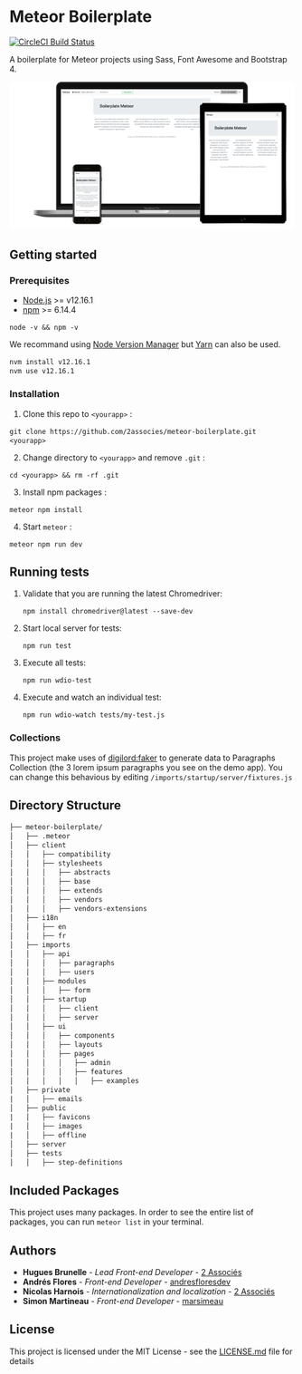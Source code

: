 # Meteor Boilerplate

[![CircleCI Build Status](https://circleci.com/gh/2Associes/meteor-boilerplate/tree/master.svg?style=shield&circle-token=d1f1cfc9181d3bf9a8a408745dd56a617d36dafd)](https://circleci.com/gh/2Associes/meteor-boilerplate)

A boilerplate for Meteor projects using Sass, Font Awesome and Bootstrap 4.

![](screenshot.png)

## Getting started

### Prerequisites

* [Node.js][2] >= v12.16.1
* [npm][4] >= 6.14.4

```
node -v && npm -v
```

We recommand using [Node Version Manager][3] but [Yarn][5] can also be used.

```
nvm install v12.16.1
nvm use v12.16.1
```

### Installation

1. Clone this repo to `<yourapp>` :  

  ```
  git clone https://github.com/2associes/meteor-boilerplate.git <yourapp>
  ```

2. Change directory to `<yourapp>` and remove `.git` :  

  ```
  cd <yourapp> && rm -rf .git
  ```
3. Install npm packages :

  ```
  meteor npm install
  ```
4. Start `meteor` :  

  ```
  meteor npm run dev
  ```

## Running tests

1. Validate that you are running the latest Chromedriver:

	```
	npm install chromedriver@latest --save-dev
	```

2. Start local server for tests:

	```
	npm run test
	```
3. Execute all tests:

	```
	npm run wdio-test
	```
4. Execute and watch an individual test:

	```
	npm run wdio-watch tests/my-test.js
	```

### Collections

This project make uses of [digilord:faker][6] to generate data to Paragraphs Collection (the 3 lorem ipsum paragraphs you see on the demo app). You can change this behavious by editing `/imports/startup/server/fixtures.js`

## Directory Structure

```
├── meteor-boilerplate/
│   ├── .meteor
│   ├── client
│   │   ├── compatibility
│   │   ├── stylesheets
│   │   │   ├── abstracts
│   │   │   ├── base
│   │   │   ├── extends
│   │   │   ├── vendors
│   │   │   ├── vendors-extensions
│   ├── i18n
│   │   ├── en
│   │   ├── fr
│   ├── imports
│   │   ├── api
│   │   │   ├── paragraphs
│   │   │   ├── users
│   │   ├── modules
│   │   │   ├── form
│   │   ├── startup
│   │   │   ├── client
│   │   │   ├── server
│   │   ├── ui
│   │   │   ├── components
│   │   │   ├── layouts
│   │   │   ├── pages
│   │   │   │   ├── admin
│   │   │   │   ├── features
│   │   │   │   │   ├── examples
│   ├── private
|   │   ├── emails
│   ├── public
|   │   ├── favicons
|   │   ├── images
|   │   ├── offline
│   ├── server
│   ├── tests
│   │   ├── step-definitions
```

## Included Packages

This project uses many packages. In order to see the entire list of packages, you can run `meteor list` in your terminal.

## Authors

* **Hugues Brunelle** - *Lead Front-end Developer* - [2 Associés](https://github.com/2Associes)
* **Andrés Flores** - *Front-end Developer* - [andresfloresdev](https://github.com/andresfloresdev)
* **Nicolas Harnois** - *Internationalization and localization* - [2 Associés](https://github.com/2Associes)
* **Simon Martineau** - *Front-end Developer* - [marsimeau](https://github.com/marsimeau)

## License

This project is licensed under the MIT License - see the [LICENSE.md](LICENSE.md) file for details

[1]:https://chimp.readme.io
[2]:https://nodejs.org
[3]:https://github.com/creationix/nvm
[4]:https://www.npmjs.com
[5]:https://yarnpkg.com/en/
[6]:https://atmospherejs.com/digilord/faker
